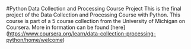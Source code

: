 #Python Data Collection and Processing Course Project
This is the final project of the Data Collection and Processing Course with Python. This course is part of a 5 course collection from the University of Michigan on Coursera. More in formation can be found [here] (https://www.coursera.org/learn/data-collection-processing-python/home/welcome)

